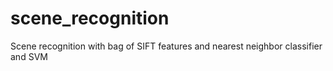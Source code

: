 # scene_recognition
Scene recognition with bag of SIFT features and nearest neighbor classifier and SVM
